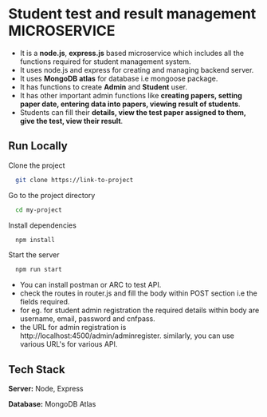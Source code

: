 
# Student test and result management MICROSERVICE

- It is a **node.js**, **express.js** based microservice which includes all the functions required for student management system.
- It uses node.js and express for creating and managing backend server.
- It uses **MongoDB atlas** for database i.e mongoose package.
- It has functions to create **Admin** and **Student** user.
- It has other important admin functions like **creating papers, setting paper date, entering data into papers, viewing result of students**.
- Students can fill their **details, view the test paper assigned to them, give the test, view their result**.
 


## Run Locally

Clone the project

```bash
  git clone https://link-to-project
```

Go to the project directory

```bash
  cd my-project
```

Install dependencies

```bash
  npm install
```

Start the server

```bash
  npm run start
```

- You can install postman or ARC to test API.
- check the routes in router.js and fill the body within POST section i.e the fields required.
- for eg. for student admin registration the required details within body are username, email, password and cnfpass.
- the URL for admin registration is http://localhost:4500/admin/adminregister. similarly, you can use various URL's for various API.

   
## Tech Stack


**Server:** Node, Express

**Database:** MongoDB Atlas
